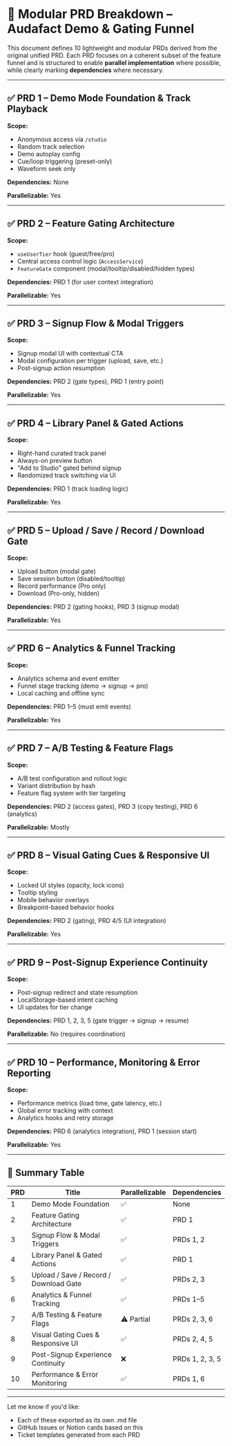 # 🧩 Modular PRD Breakdown – Audafact Demo & Gating Funnel

This document defines 10 lightweight and modular PRDs derived from the original unified PRD. Each PRD focuses on a coherent subset of the feature funnel and is structured to enable **parallel implementation** where possible, while clearly marking **dependencies** where necessary.

---

## ✅ PRD 1 – Demo Mode Foundation & Track Playback

**Scope:**
- Anonymous access via `/studio`
- Random track selection
- Demo autoplay config
- Cue/loop triggering (preset-only)
- Waveform seek only

**Dependencies:** None

**Parallelizable:** Yes

---

## ✅ PRD 2 – Feature Gating Architecture

**Scope:**
- `useUserTier` hook (guest/free/pro)
- Central access control logic (`AccessService`)
- `FeatureGate` component (modal/tooltip/disabled/hidden types)

**Dependencies:** PRD 1 (for user context integration)

**Parallelizable:** Yes

---

## ✅ PRD 3 – Signup Flow & Modal Triggers

**Scope:**
- Signup modal UI with contextual CTA
- Modal configuration per trigger (upload, save, etc.)
- Post-signup action resumption

**Dependencies:** PRD 2 (gate types), PRD 1 (entry point)

**Parallelizable:** Yes

---

## ✅ PRD 4 – Library Panel & Gated Actions

**Scope:**
- Right-hand curated track panel
- Always-on preview button
- "Add to Studio" gated behind signup
- Randomized track switching via UI

**Dependencies:** PRD 1 (track loading logic)

**Parallelizable:** Yes

---

## ✅ PRD 5 – Upload / Save / Record / Download Gate

**Scope:**
- Upload button (modal gate)
- Save session button (disabled/tooltip)
- Record performance (Pro only)
- Download (Pro-only, hidden)

**Dependencies:** PRD 2 (gating hooks), PRD 3 (signup modal)

**Parallelizable:** Yes

---

## ✅ PRD 6 – Analytics & Funnel Tracking

**Scope:**
- Analytics schema and event emitter
- Funnel stage tracking (demo → signup → pro)
- Local caching and offline sync

**Dependencies:** PRD 1–5 (must emit events)

**Parallelizable:** Yes

---

## ✅ PRD 7 – A/B Testing & Feature Flags

**Scope:**
- A/B test configuration and rollout logic
- Variant distribution by hash
- Feature flag system with tier targeting

**Dependencies:** PRD 2 (access gates), PRD 3 (copy testing), PRD 6 (analytics)

**Parallelizable:** Mostly

---

## ✅ PRD 8 – Visual Gating Cues & Responsive UI

**Scope:**
- Locked UI styles (opacity, lock icons)
- Tooltip styling
- Mobile behavior overlays
- Breakpoint-based behavior hooks

**Dependencies:** PRD 2 (gating), PRD 4/5 (UI integration)

**Parallelizable:** Yes

---

## ✅ PRD 9 – Post-Signup Experience Continuity

**Scope:**
- Post-signup redirect and state resumption
- LocalStorage-based intent caching
- UI updates for tier change

**Dependencies:** PRD 1, 2, 3, 5 (gate trigger → signup → resume)

**Parallelizable:** No (requires coordination)

---

## ✅ PRD 10 – Performance, Monitoring & Error Reporting

**Scope:**
- Performance metrics (load time, gate latency, etc.)
- Global error tracking with context
- Analytics hooks and retry storage

**Dependencies:** PRD 6 (analytics integration), PRD 1 (session start)

**Parallelizable:** Yes

---

## 📌 Summary Table

| PRD | Title                                   | Parallelizable | Dependencies       |
|-----|-----------------------------------------|----------------|--------------------|
| 1   | Demo Mode Foundation                    | ✅             | None               |
| 2   | Feature Gating Architecture             | ✅             | PRD 1              |
| 3   | Signup Flow & Modal Triggers            | ✅             | PRDs 1, 2          |
| 4   | Library Panel & Gated Actions           | ✅             | PRD 1              |
| 5   | Upload / Save / Record / Download Gate | ✅             | PRDs 2, 3          |
| 6   | Analytics & Funnel Tracking             | ✅             | PRDs 1–5           |
| 7   | A/B Testing & Feature Flags             | ⚠️ Partial     | PRDs 2, 3, 6       |
| 8   | Visual Gating Cues & Responsive UI      | ✅             | PRDs 2, 4, 5       |
| 9   | Post-Signup Experience Continuity       | ❌             | PRDs 1, 2, 3, 5    |
| 10  | Performance & Error Monitoring          | ✅             | PRDs 1, 6          |

---

Let me know if you'd like:
- Each of these exported as its own .md file
- GitHub Issues or Notion cards based on this
- Ticket templates generated from each PRD

